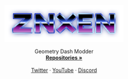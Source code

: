<br />
<p align="center">
  <a href="https://github.com/DenoXen/znXen">
    <img src="/text.png" alt="Logo" width="320" height="100">
  </a>
  <p align="center">
    Geometry Dash Modder
    <br />
    <a href="https://github.com/DenoXen?tab=repositories"><strong>Repositories »</strong></a>
    <br />
    <br />
    <a href="https://twitter.com/zn_xen">Twitter</a>
    ·
    <a href="https://www.youtube.com/channel/UCiKAy_oGIboH5o0PYZeEsXw">YouTube</a>
    ·
    <a href="https://discord.gg/S3ZCrMf">Discord</a>
  </p>
</p>
